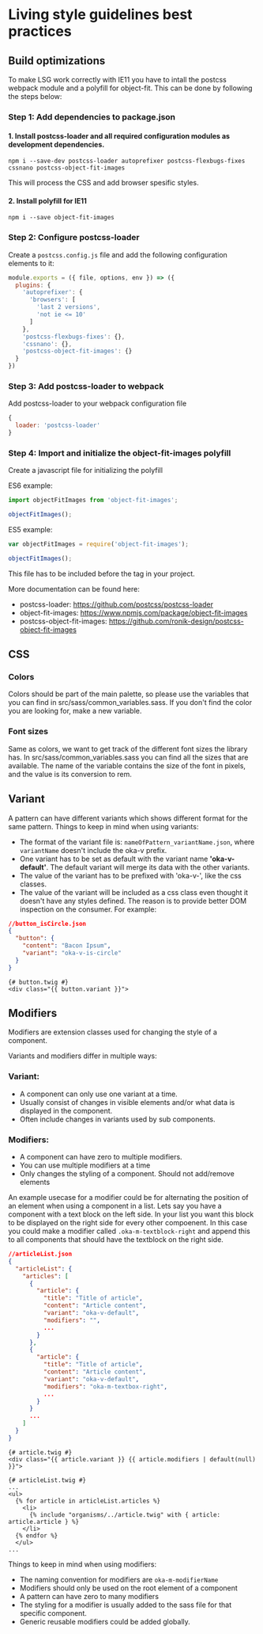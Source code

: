 # Living style guidelines best practices

## Build optimizations
To make LSG work correctly with IE11 you have to intall the postcss webpack module and a polyfill for object-fit. This can be done by following the steps below:

### Step 1: Add dependencies to package.json
#### 1. Install postcss-loader and all required configuration modules as development dependencies.
`npm i --save-dev postcss-loader autoprefixer postcss-flexbugs-fixes cssnano postcss-object-fit-images`

This will process the CSS and add browser spesific styles.

#### 2. Install polyfill for IE11
`npm i --save object-fit-images`

### Step 2: Configure postcss-loader
Create a `postcss.config.js` file and add the following configuration elements to it:

```javascript
module.exports = ({ file, options, env }) => ({
  plugins: {
    'autoprefixer': {
      'browsers': [
        'last 2 versions',
        'not ie <= 10'
      ]
    },
    'postcss-flexbugs-fixes': {},
    'cssnano': {},
    'postcss-object-fit-images': {}
  }
})
```

### Step 3: Add postcss-loader to webpack
Add postcss-loader to your webpack configuration file

```javascript
{
  loader: 'postcss-loader'
}
```

### Step 4: Import and initialize the object-fit-images polyfill
Create a javascript file for initializing the polyfill

ES6 example:
```javascript
import objectFitImages from 'object-fit-images';

objectFitImages();
```

ES5 example:
```javascript
var objectFitImages = require('object-fit-images');

objectFitImages();
```

This file has to be included before the </body> tag in your project.

More documentation can be found here:
* postcss-loader: https://github.com/postcss/postcss-loader
* object-fit-images: https://www.npmjs.com/package/object-fit-images
* postcss-object-fit-images: https://github.com/ronik-design/postcss-object-fit-images


## CSS
### Colors
Colors should be part of the main palette, so please use the variables that you can find in src/sass/common_variables.sass. If you don't find the color you are looking for, make a new variable.
### Font sizes
Same as colors, we want to get track of the different font sizes the library has. In src/sass/common_variables.sass you can find all the sizes that are available.
The name of the variable contains the size of the font in pixels, and the value is its conversion to rem.

## Variant
A pattern can have different variants which shows different format for the same pattern.
Things to keep in mind when using variants:
+ The format of the variant file is: `nameOfPattern_variantName.json`, where `variantName` doesn't include the oka-v prefix.
+ One variant has to be set as default with the variant name **'oka-v-default'**. The default variant will merge its data with the other variants.
+ The value of the variant has to be prefixed with 'oka-v-', like the css classes.
+ The value of the variant will be included as a css class even thought it doesn't have any styles defined. The reason is to provide better DOM inspection on the consumer.
For example:
```json
//button_isCircle.json
{
  "button": {
    "content": "Bacon Ipsum",
    "variant": "oka-v-is-circle"
  }
}
```

```twig
{# button.twig #}
<div class="{{ button.variant }}">
```

## Modifiers
Modifiers are extension classes used for changing the style of a component.

Variants and modifiers differ in multiple ways:

### Variant:
+ A component can only use one variant at a time.
+ Usually consist of changes in visible elements and/or what data is displayed in the component.
+ Often include changes in variants used by sub components.

### Modifiers:
+ A component can have zero to multiple modifiers.
+ You can use multiple modifiers at a time
+ Only changes the styling of a component. Should not add/remove elements

An example usecase for a modifier could be for alternating the position of an element when using a component in a list. Lets say you have a component with a text block on the left side.
In your list you want this block to be displayed on the right side for every other compoenent. In this case you could make a modifier called `.oka-m-textblock-right` and append
this to all components that should have the textblock on the right side.

```json
//articleList.json
{
  "articleList": {
    "articles": [
      {
        "article": {
          "title": "Title of article",
          "content": "Article content",
          "variant": "oka-v-default",
          "modifiers": "",
          ...
        }
      },
      {
        "article": {
          "title": "Title of article",
          "content": "Article content",
          "variant": "oka-v-default",
          "modifiers": "oka-m-textbox-right",
          ...
        }
      }
      ...
    ]
  }
}
```

```twig
{# article.twig #}
<div class="{{ article.variant }} {{ article.modifiers | default(null) }}">
```

```twig
{# articleList.twig #}
...
<ul>
  {% for article in articleList.articles %}
    <li>
      {% include "organisms/../article.twig" with { article: article.article } %}
    </li>
  {% endfor %}
  </ul>
...
```

Things to keep in mind when using modifiers:
+ The naming convention for modifiers are `oka-m-modifierName`
+ Modifiers should only be used on the root element of a component
+ A pattern can have zero to many modifiers
+ The styling for a modifier is usually added to the sass file for that specific component.
+ Generic reusable modifiers could be added globally.
